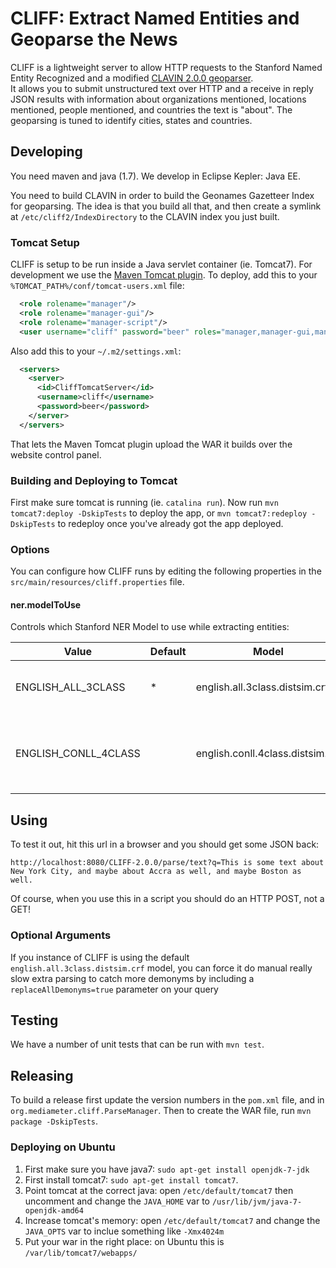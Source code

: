 CLIFF: Extract Named Entities and Geoparse the News
===================================================

CLIFF is a lightweight server to allow HTTP requests to the Stanford Named Entity 
Recognized and a modified [CLAVIN 2.0.0 geoparser](http://clavin.bericotechnologies.com).  
It allows you to submit unstructured text over HTTP and a receive in reply JSON 
results with information about organizations mentioned, locations mentioned, 
people mentioned, and countries the text is "about".  The geoparsing is tuned 
to identify cities, states and countries.

## Developing

You need maven and java (1.7).  We develop in Eclipse Kepler: Java EE.

You need to build CLAVIN in order to build the Geonames Gazetteer Index for geoparsing. 
The idea is that you build all that, and then create a symlink at `/etc/cliff2/IndexDirectory` 
to the CLAVIN index you just built.

### Tomcat Setup

CLIFF is setup to be run inside a Java servlet container (ie. Tomcat7).  For development 
we use the [Maven Tomcat plugin](http://tomcat.apache.org/maven-plugin.html).  To deploy, 
add this to your `%TOMCAT_PATH%/conf/tomcat-users.xml` file:
```xml
  <role rolename="manager"/>
  <role rolename="manager-gui"/>
  <role rolename="manager-script"/>
  <user username="cliff" password="beer" roles="manager,manager-gui,manager-script"/>
```
Also add this to your `~/.m2/settings.xml`:
```xml
  <servers>
    <server>
	  <id>CliffTomcatServer</id>
      <username>cliff</username>
      <password>beer</password>
    </server>
  </servers>
```
That lets the Maven Tomcat plugin upload the WAR it builds over the website control panel.

### Building and Deploying to Tomcat

First make sure tomcat is running (ie. `catalina run`). Now run `mvn tomcat7:deploy -DskipTests` 
to deploy the app, or `mvn tomcat7:redeploy -DskipTests` to redeploy once you've already got 
the app deployed.

### Options

You can configure how CLIFF runs by editing the following properties in the `src/main/resources/cliff.properties` 
file.

#### ner.modelToUse

Controls which Stanford NER Model to use while extracting entities:

| Value | Default | Model | Notes |
| ----- | ------- | ----- | ----- |
|ENGLISH_ALL_3CLASS|*|english.all.3class.distsim.crf|Quick, but doesn't catch all demonyms|
|ENGLISH_CONLL_4CLASS||english.conll.4class.distsim.crf|Catches most demonyms, but is about 30% slower|

## Using

To test it out, hit this url in a browser and you should get some JSON back:

```
http://localhost:8080/CLIFF-2.0.0/parse/text?q=This is some text about New York City, and maybe about Accra as well, and maybe Boston as well.
```

Of course, when you use this in a script you should do an HTTP POST, not a GET!

### Optional Arguments

If you instance of CLIFF is using the default `english.all.3class.distsim.crf` model, you can force it do 
manual really slow extra parsing to catch more demonyms by including a `replaceAllDemonyms=true` parameter 
on your query

## Testing

We have a number of unit tests that can be run with `mvn test`.

## Releasing

To build a release first update the version numbers in the `pom.xml` file, and in 
`org.mediameter.cliff.ParseManager`. Then to create the WAR file, run `mvn package -DskipTests`.

### Deploying on Ubuntu

1. First make sure you have java7: `sudo apt-get install openjdk-7-jdk`
2. First install tomcat7: `sudo apt-get install tomcat7`.
3. Point tomcat at the correct java: open `/etc/default/tomcat7` then uncomment and change the `JAVA_HOME` var to `/usr/lib/jvm/java-7-openjdk-amd64`
4. Increase tomcat's memory: open `/etc/default/tomcat7` and change the `JAVA_OPTS` var to inclue something like `-Xmx4024m`
5. Put your war in the right place: on Ubuntu this is `/var/lib/tomcat7/webapps/`
